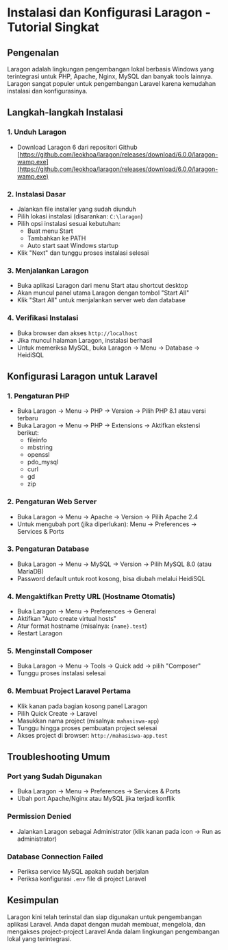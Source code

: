 # Instalasi dan Konfigurasi Laragon - Tutorial Singkat

## Pengenalan
Laragon adalah lingkungan pengembangan lokal berbasis Windows yang terintegrasi untuk PHP, Apache, Nginx, MySQL dan banyak tools lainnya. Laragon sangat populer untuk pengembangan Laravel karena kemudahan instalasi dan konfigurasinya.

## Langkah-langkah Instalasi

### 1. Unduh Laragon

- Download Laragon 6 dari repositori Github [https://github.com/leokhoa/laragon/releases/download/6.0.0/laragon-wamp.exe](https://github.com/leokhoa/laragon/releases/download/6.0.0/laragon-wamp.exe)

### 2. Instalasi Dasar
- Jalankan file installer yang sudah diunduh
- Pilih lokasi instalasi (disarankan: `C:\laragon`)
- Pilih opsi instalasi sesuai kebutuhan:
  - Buat menu Start
  - Tambahkan ke PATH
  - Auto start saat Windows startup
- Klik "Next" dan tunggu proses instalasi selesai

### 3. Menjalankan Laragon
- Buka aplikasi Laragon dari menu Start atau shortcut desktop
- Akan muncul panel utama Laragon dengan tombol "Start All"
- Klik "Start All" untuk menjalankan server web dan database

### 4. Verifikasi Instalasi
- Buka browser dan akses `http://localhost` 
- Jika muncul halaman Laragon, instalasi berhasil
- Untuk memeriksa MySQL, buka Laragon → Menu → Database → HeidiSQL

## Konfigurasi Laragon untuk Laravel

### 1. Pengaturan PHP
- Buka Laragon → Menu → PHP → Version → Pilih PHP 8.1 atau versi terbaru
- Buka Laragon → Menu → PHP → Extensions → Aktifkan ekstensi berikut:
  - fileinfo
  - mbstring
  - openssl
  - pdo_mysql
  - curl
  - gd
  - zip

### 2. Pengaturan Web Server
- Buka Laragon → Menu → Apache → Version → Pilih Apache 2.4
- Untuk mengubah port (jika diperlukan): Menu → Preferences → Services & Ports

### 3. Pengaturan Database
- Buka Laragon → Menu → MySQL → Version → Pilih MySQL 8.0 (atau MariaDB)
- Password default untuk root kosong, bisa diubah melalui HeidiSQL

### 4. Mengaktifkan Pretty URL (Hostname Otomatis)
- Buka Laragon → Menu → Preferences → General
- Aktifkan "Auto create virtual hosts"
- Atur format hostname (misalnya: `{name}.test`)
- Restart Laragon

### 5. Menginstall Composer
- Buka Laragon → Menu → Tools → Quick add → pilih "Composer"
- Tunggu proses instalasi selesai

### 6. Membuat Project Laravel Pertama
- Klik kanan pada bagian kosong panel Laragon
- Pilih Quick Create → Laravel
- Masukkan nama project (misalnya: `mahasiswa-app`)
- Tunggu hingga proses pembuatan project selesai
- Akses project di browser: `http://mahasiswa-app.test`

## Troubleshooting Umum

### Port yang Sudah Digunakan
- Buka Laragon → Menu → Preferences → Services & Ports
- Ubah port Apache/Nginx atau MySQL jika terjadi konflik

### Permission Denied
- Jalankan Laragon sebagai Administrator (klik kanan pada icon → Run as administrator)

### Database Connection Failed
- Periksa service MySQL apakah sudah berjalan
- Periksa konfigurasi `.env` file di project Laravel

## Kesimpulan
Laragon kini telah terinstal dan siap digunakan untuk pengembangan aplikasi Laravel. Anda dapat dengan mudah membuat, mengelola, dan mengakses project-project Laravel Anda dalam lingkungan pengembangan lokal yang terintegrasi.

